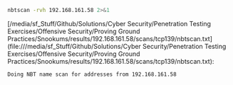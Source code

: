 ```bash
nbtscan -rvh 192.168.161.58 2>&1
```

[/media/sf_Stuff/Github/Solutions/Cyber Security/Penetration Testing Exercises/Offensive Security/Proving Ground Practices/Snookums/results/192.168.161.58/scans/tcp139/nbtscan.txt](file:///media/sf_Stuff/Github/Solutions/Cyber Security/Penetration Testing Exercises/Offensive Security/Proving Ground Practices/Snookums/results/192.168.161.58/scans/tcp139/nbtscan.txt):

```
Doing NBT name scan for addresses from 192.168.161.58


```
